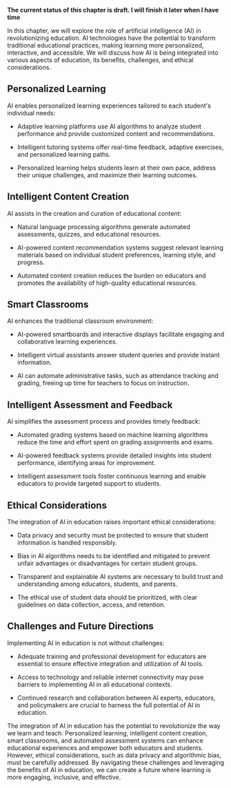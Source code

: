 **The current status of this chapter is draft. I will finish it later when I have time**

In this chapter, we will explore the role of artificial intelligence (AI) in revolutionizing education. AI technologies have the potential to transform traditional educational practices, making learning more personalized, interactive, and accessible. We will discuss how AI is being integrated into various aspects of education, its benefits, challenges, and ethical considerations.

Personalized Learning
---------------------

AI enables personalized learning experiences tailored to each student's individual needs:

* Adaptive learning platforms use AI algorithms to analyze student performance and provide customized content and recommendations.

* Intelligent tutoring systems offer real-time feedback, adaptive exercises, and personalized learning paths.

* Personalized learning helps students learn at their own pace, address their unique challenges, and maximize their learning outcomes.

Intelligent Content Creation
----------------------------

AI assists in the creation and curation of educational content:

* Natural language processing algorithms generate automated assessments, quizzes, and educational resources.

* AI-powered content recommendation systems suggest relevant learning materials based on individual student preferences, learning style, and progress.

* Automated content creation reduces the burden on educators and promotes the availability of high-quality educational resources.

Smart Classrooms
----------------

AI enhances the traditional classroom environment:

* AI-powered smartboards and interactive displays facilitate engaging and collaborative learning experiences.

* Intelligent virtual assistants answer student queries and provide instant information.

* AI can automate administrative tasks, such as attendance tracking and grading, freeing up time for teachers to focus on instruction.

Intelligent Assessment and Feedback
-----------------------------------

AI simplifies the assessment process and provides timely feedback:

* Automated grading systems based on machine learning algorithms reduce the time and effort spent on grading assignments and exams.

* AI-powered feedback systems provide detailed insights into student performance, identifying areas for improvement.

* Intelligent assessment tools foster continuous learning and enable educators to provide targeted support to students.

Ethical Considerations
----------------------

The integration of AI in education raises important ethical considerations:

* Data privacy and security must be protected to ensure that student information is handled responsibly.

* Bias in AI algorithms needs to be identified and mitigated to prevent unfair advantages or disadvantages for certain student groups.

* Transparent and explainable AI systems are necessary to build trust and understanding among educators, students, and parents.

* The ethical use of student data should be prioritized, with clear guidelines on data collection, access, and retention.

Challenges and Future Directions
--------------------------------

Implementing AI in education is not without challenges:

* Adequate training and professional development for educators are essential to ensure effective integration and utilization of AI tools.

* Access to technology and reliable internet connectivity may pose barriers to implementing AI in all educational contexts.

* Continued research and collaboration between AI experts, educators, and policymakers are crucial to harness the full potential of AI in education.

The integration of AI in education has the potential to revolutionize the way we learn and teach. Personalized learning, intelligent content creation, smart classrooms, and automated assessment systems can enhance educational experiences and empower both educators and students. However, ethical considerations, such as data privacy and algorithmic bias, must be carefully addressed. By navigating these challenges and leveraging the benefits of AI in education, we can create a future where learning is more engaging, inclusive, and effective.
